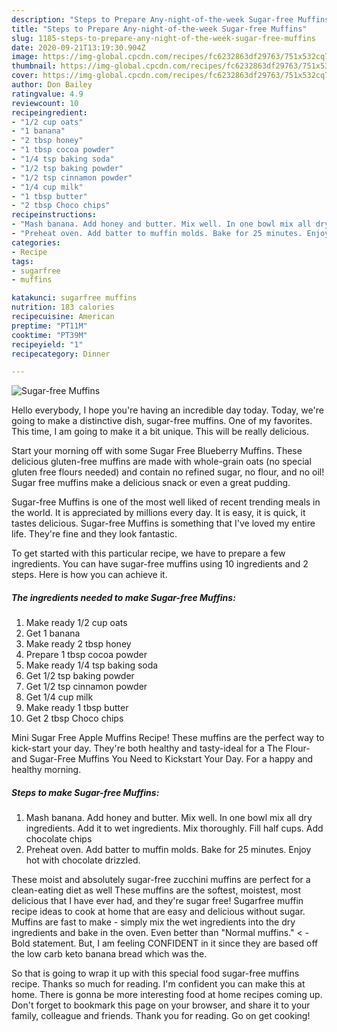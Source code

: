 ```yaml
---
description: "Steps to Prepare Any-night-of-the-week Sugar-free Muffins"
title: "Steps to Prepare Any-night-of-the-week Sugar-free Muffins"
slug: 1185-steps-to-prepare-any-night-of-the-week-sugar-free-muffins
date: 2020-09-21T13:19:30.904Z
image: https://img-global.cpcdn.com/recipes/fc6232863df29763/751x532cq70/sugar-free-muffins-recipe-main-photo.jpg
thumbnail: https://img-global.cpcdn.com/recipes/fc6232863df29763/751x532cq70/sugar-free-muffins-recipe-main-photo.jpg
cover: https://img-global.cpcdn.com/recipes/fc6232863df29763/751x532cq70/sugar-free-muffins-recipe-main-photo.jpg
author: Don Bailey
ratingvalue: 4.9
reviewcount: 10
recipeingredient:
- "1/2 cup oats"
- "1 banana"
- "2 tbsp honey"
- "1 tbsp cocoa powder"
- "1/4 tsp baking soda"
- "1/2 tsp baking powder"
- "1/2 tsp cinnamon powder"
- "1/4 cup milk"
- "1 tbsp butter"
- "2 tbsp Choco chips"
recipeinstructions:
- "Mash banana. Add honey and butter. Mix well. In one bowl mix all dry ingredients. Add it to wet ingredients. Mix thoroughly. Fill half cups. Add chocolate chips"
- "Preheat oven. Add batter to muffin molds. Bake for 25 minutes. Enjoy hot with chocolate drizzled."
categories:
- Recipe
tags:
- sugarfree
- muffins

katakunci: sugarfree muffins 
nutrition: 183 calories
recipecuisine: American
preptime: "PT11M"
cooktime: "PT39M"
recipeyield: "1"
recipecategory: Dinner

---
```



![Sugar-free Muffins](https://img-global.cpcdn.com/recipes/fc6232863df29763/751x532cq70/sugar-free-muffins-recipe-main-photo.jpg)

Hello everybody, I hope you're having an incredible day today. Today, we're going to make a distinctive dish, sugar-free muffins. One of my favorites. This time, I am going to make it a bit unique. This will be really delicious.

Start your morning off with some Sugar Free Blueberry Muffins. These delicious gluten-free muffins are made with whole-grain oats (no special gluten free flours needed) and contain no refined sugar, no flour, and no oil! Sugar free muffins make a delicious snack or even a great pudding.

Sugar-free Muffins is one of the most well liked of recent trending meals in the world. It is appreciated by millions every day. It is easy, it is quick, it tastes delicious. Sugar-free Muffins is something that I've loved my entire life. They're fine and they look fantastic.


To get started with this particular recipe, we have to prepare a few ingredients. You can have sugar-free muffins using 10 ingredients and 2 steps. Here is how you can achieve it.

<!--inarticleads1-->

##### The ingredients needed to make Sugar-free Muffins:

1. Make ready 1/2 cup oats
1. Get 1 banana
1. Make ready 2 tbsp honey
1. Prepare 1 tbsp cocoa powder
1. Make ready 1/4 tsp baking soda
1. Get 1/2 tsp baking powder
1. Get 1/2 tsp cinnamon powder
1. Get 1/4 cup milk
1. Make ready 1 tbsp butter
1. Get 2 tbsp Choco chips


Mini Sugar Free Apple Muffins Recipe! These muffins are the perfect way to kick-start your day. They&#39;re both healthy and tasty-ideal for a The Flour- and Sugar-Free Muffins You Need to Kickstart Your Day. For a happy and healthy morning. 

<!--inarticleads2-->

##### Steps to make Sugar-free Muffins:

1. Mash banana. Add honey and butter. Mix well. In one bowl mix all dry ingredients. Add it to wet ingredients. Mix thoroughly. Fill half cups. Add chocolate chips
1. Preheat oven. Add batter to muffin molds. Bake for 25 minutes. Enjoy hot with chocolate drizzled.


These moist and absolutely sugar-free zucchini muffins are perfect for a clean-eating diet as well These muffins are the softest, moistest, most delicious that I have ever had, and they&#39;re sugar free! Sugarfree muffin recipe ideas to cook at home that are easy and delicious without sugar. Muffins are fast to make - simply mix the wet ingredients into the dry ingredients and bake in the oven. Even better than &#34;Normal muffins.&#34; &lt; - Bold statement. But, I am feeling CONFIDENT in it since they are based off the low carb keto banana bread which was the. 

So that is going to wrap it up with this special food sugar-free muffins recipe. Thanks so much for reading. I'm confident you can make this at home. There is gonna be more interesting food at home recipes coming up. Don't forget to bookmark this page on your browser, and share it to your family, colleague and friends. Thank you for reading. Go on get cooking!
